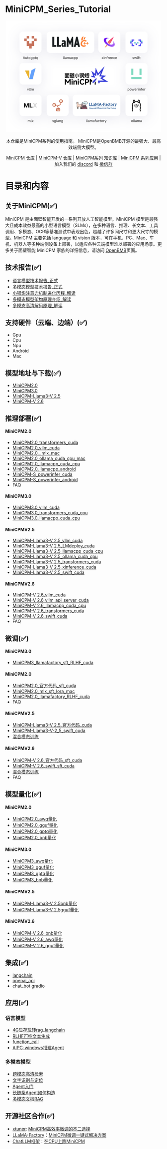 # MiniCPM_Series_Tutorial
<div align="center">
<img src="./asset/logo_and_other.png" width="500em" ></img> 

本仓库是MiniCPM系列的使用指南。 MiniCPM是OpenBMB开源的最强大、最高效端侧大模型。
</div>
<p align="center">
<a href="https://github.com/OpenBMB" target="_blank">MiniCPM 仓库</a> |
<a href="https://github.com/OpenBMB/MiniCPM-V/" target="_blank">MiniCPM-V 仓库</a> |
<a href="https://modelbest.feishu.cn/wiki/D2tFw8Pcsi5CIzkaHNacLK64npg" target="_blank">MiniCPM系列 知识库</a> |
<a href="https://github.com/LDLINGLINGLING/MiniCPM_Series_Tutorial/blob/main/README_application.md" target="_blank">MiniCPM 系列应用</a> |
加入我们的 <a href="https://discord.gg/3cGQn9b3YM" target="_blank">discord</a> 和 <a href="https://github.com/OpenBMB/MiniCPM/blob/main/assets/wechat.jpg" target="_blank">微信群</a>
 
</p>

# 目录和内容
## 关于MiniCPM(✅)
MiniCPM 是由面壁智能开发的一系列开放人工智能模型。MiniCPM 模型是最强大且成本效益最高的小型语言模型（SLMs），在多种语言、推理、长文本、工具调用、多模态、OCR等基准测试中表现出色，超越了许多同尺寸和更大尺寸的模型。MiniCPM 主要包括 language 和 vision 版本，可在手机、PC、Mac、车机、机器人等多种端侧设备上部署，以适应各种云端模型难以部署的应用场景。更多关于面壁智能 MiniCPM 家族的详细信息，请访问 [OpenBMB](https://github.com/OpenBMB)页面。

## 技术报告(✅)
- [语言模型技术报告_正式](https://openbmb.vercel.app/?category=Chinese+Blog)
- [多模态模型技术报告_正式](https://arxiv.org/abs/2408.01800)
- [小钢炮注意力机制进化历程_解读](https://modelbest.feishu.cn/docx/JwBMdtwQ2orB5KxxS94cdydenWf?from=from_copylink)
- [多模态模型架构原理介绍_解读](https://modelbest.feishu.cn/wiki/X15nwGzqpioxlikbi2RcXDpJnjd?from=from_copylink)
- [多模态高清解码原理_解读](https://modelbest.feishu.cn/wiki/L0ajwm8VAiiPY6kDZfJce3B7nRg?from=from_copylink)
## 支持硬件（云端、边端）(✅)
- Gpu
- Cpu
- Npu
- Android
- Mac
## 模型地址与下载(✅)
- [MiniCPM2.0](https://huggingface.co/openbmb/MiniCPM-2B-sft-bf16)
- [MiniCPM3.0](https://huggingface.co/openbmb/MiniCPM3-4B)
- [MiniCPM-Llama3-V 2.5](https://huggingface.co/openbmb/MiniCPM-Llama3-V-2_5)
- [MiniCPM-V 2.6](https://huggingface.co/openbmb/MiniCPM-V-2_6)
## 推理部署(✅)
#### MiniCPM2.0
-  [MiniCPM2.0_transformers_cuda](./md/inference/minicpm2.0/transformers.md)
-  [MiniCPM2.0_vllm_cuda](./md/inference/minicpm2.0/vllm.md)
-  [MiniCPM2.0__mlx_mac](./md/inference/minicpm2.0/mlx.md)
-  [MiniCPM2.0_ollama_cuda_cpu_mac](./md/inference/minicpm2.0/ollama.md)
-  [MiniCPM2.0_llamacpp_cuda_cpu](./md/inference/minicpm2.0/llama.cpp_pc.md)
-  [MiniCPM2.0_llamacpp_android](./md/inference/minicpm2.0/llama.cpp_android.md)
-  [MiniCPM-S_powerinfer_cuda](./md/inference/minicpm2.0/powerinfer_pc.md)
-  [MiniCPM-S_powerinfer_android](./md/inference/minicpm2.0/powerinfer_android.md)
-  FAQ
#### MiniCPM3.0
-  [MiniCPM3.0_vllm_cuda](./md/inference/minicpm3.0/vllm.md)
-  [MiniCPM3.0_transformers_cuda_cpu](./md/inference/minicpm3.0/transformers.md)
-  [MiniCPM3.0_llamacpp_cuda_cpu](./md/inference/minicpm3.0/llamcpp.md)
#### MiniCPMV2.5
- [MiniCPM-Llama3-V 2.5_vllm_cuda](./md/inference/minicpmv2.5/vllm.md)
- [MiniCPM-Llama3-V 2.5_LMdeploy_cuda](./md/inference/minicpmv2.5/LMdeploy.md)
- [MiniCPM-Llama3-V 2.5_llamacpp_cuda_cpu](./md/inference/minicpmv2.5/llamacpp_pc.md)
- [MiniCPM-Llama3-V 2.5_ollama_cuda_cpu](./md/inference/minicpmv2.5/ollama.md)
- [MiniCPM-Llama3-V 2.5_transformers_cuda](./md/inference/minicpmv2.5/transformers_multi_gpu.md)
- [MiniCPM-Llama3-V 2.5_xinference_cuda](./md/inference/minicpmv2.5/xinference.md)
- [MiniCPM-Llama3-V 2.5_swift_cuda](./md/inference/minicpmv2.5/swift_python.md)
#### MiniCPMV2.6
- [MiniCPM-V 2.6_vllm_cuda](./md/inference/minicpmv2.6/vllm.md)
- [MiniCPM-V 2.6_vllm_api_server_cuda](./md/inference/minicpmv2.6/vllm_api_server.md)
- [MiniCPM-V 2.6_llamacpp_cuda_cpu](./md/inference/minicpmv2.6/llamacpp.md)
- [MiniCPM-V 2.6_transformers_cuda](./md/inference/minicpmv2.6/transformers_mult_gpu.md)
- [MiniCPM-V 2.6_swift_cuda](https://github.com/modelscope/ms-swift/issues/1613)
- FAQ
## 微调(✅)
#### MiniCPM3.0
- [MiniCPM3_llamafactory_sft_RLHF_cuda](./md/finetune/minicpm3.0/llama_factory.md)
#### MiniCPM2.0
- [MiniCPM2.0_官方代码_sft_cuda](./md/finetune/minicpm2.0/sft.md)
- [MiniCPM2.0_mlx_sft_lora_mac](./md/finetune/minicpm2.0/mlx_sft.md)
- [MiniCPM2.0_llamafactory_RLHF_cuda](./md/finetune/minicpm2.0/llama_factory.md)
- FAQ

#### MiniCPMV2.5
- [MiniCPM-Llama3-V 2.5_官方代码_cuda](./md/finetune/minicpmv2.5/sft.md)
- [MiniCPM-Llama3-V-2_5_swift_cuda](./md/finetune/minicpmv2.5/swift.md)
- [混合模态训练](https://modelbest.feishu.cn/wiki/Y1NbwYijHiuiqvkSf0jcUOvFnTe?from=from_copylink)
#### MiniCPMV2.6
- [MiniCPM-V 2.6_官方代码_sft_cuda](./md/finetune/minicpmv2.6/sft.md)
- [MiniCPM-V 2.6_swift_sft_cuda](https://github.com/modelscope/ms-swift/issues/1613)
- [混合模态训练](https://modelbest.feishu.cn/wiki/As5Ow99z3i4hrCkooRIcz79Zn2f?from=from_copylink) 
- FAQ
## 模型量化(✅)
#### MiniCPM2.0
- [MiniCPM2.0_awq量化](./md/quantize/minicpm2.0/awq.md)
- [MiniCPM2.0_gguf量化](./md/inference/minicpm2.0/llama.cpp_pc.md)
- [MiniCPM2.0_gptq量化](./md/quantize/minicpm2.0/gptq.md)
- [MiniCPM2.0_bnb量化](./md/quantize/minicpm2.0/bnb.md)
#### MiniCPM3.0
- [MiniCPM3_awq量化](./md/quantize/minicpm3.0/awq.md)
- [MiniCPM3_gguf量化](./md/inference/minicpm3.0/llamcpp.md)
- [MiniCPM3_gptq量化](./md/quantize/minicpm3.0/gptq.md)
- [MiniCPM3_bnb量化](./md/quantize/minicpm3.0/bnb.md)
#### MiniCPMV2.5
- [MiniCPM-Llama3-V 2.5bnb量化](./md/quantize/minicpmv2.5/bnb.md)
- [MiniCPM-Llama3-V 2.5gguf量化](./md/inference/minicpmv2.5/llamacpp_pc.md)
#### MiniCPMV2.6
- [MiniCPM-V 2.6_bnb量化](./md/quantize/minicpmv2.6/bnb.md)
- [MiniCPM-V 2.6_awq量化](./md/quantize/minicpmv2.6/awq.md)
- [MiniCPM-V 2.6_gguf量化](./md/inference/minicpmv2.6/llamacpp.md)
## 集成(✅)
- [langchain](./md/integrate/langchain.md)
- [openai_api](./md/integrate/opeai_api.md)
- chat_bot gradio
## 应用(✅)
### 语言模型
- [4G显存玩转rag_langchain](https://modelbest.feishu.cn/wiki/G5NlwYGGAiJWGmkCc4NcQ3sAnms?from=from_copylink) 
- [RLHF可控文本生成](https://modelbest.feishu.cn/wiki/ZEzGwgDgSi2Nk1kjAfFcrZn4nKd?from=from_copylink)
- [function_call](https://modelbest.feishu.cn/wiki/ARJtwko3gisbw5kdPiDcDIOvnGg?from=from_copylink)
- [AIPC-windows搭建Agent](https://modelbest.feishu.cn/wiki/N0tswVXEqipuSUkWc96comFXnnd?from=from_copylink)
### 多模态模型
- [跨模态高清检索](https://modelbest.feishu.cn/wiki/NdEjwo0hxilCIikN6RycOKp0nYf?from=from_copylink)
- [文字识别与定位](https://modelbest.feishu.cn/wiki/HLRiwNgKEic6cckGyGucFvxQnJw?from=from_copylink)
- [Agent入门](https://modelbest.feishu.cn/wiki/HKQdwbUUgiL0HNkSetjctaMcnrw?from=from_copylink)
- [长链条Agent如何构造](https://modelbest.feishu.cn/wiki/IgF0wRGJYizj4LkMyZvc7e2Inoe?from=from_copylink)
- [多模态文档RAG](https://modelbest.feishu.cn/wiki/NwhIwkJZYiHOPSkzwPUcq6hanif?from=from_copylink)

## 开源社区合作(✅)
- [xtuner](https://github.com/InternLM/xtuner): [MiniCPM高效率微调的不二选择](https://modelbest.feishu.cn/wiki/AIU3wbREcirOm9kkvd7cxujFnMb#AMdXdzz8qoadZhxU4EucELWznzd)
- [LLaMA-Factory](https://github.com/hiyouga/LLaMA-Factory.git)：[MiniCPM微调一键式解决方案](https://modelbest.feishu.cn/wiki/AIU3wbREcirOm9kkvd7cxujFnMb#BAWrdSjXuoFvX4xuIuzc8Amln5E)
- [ChatLLM框架](https://github.com/foldl/chatllm.cpp)：[在CPU上跑MiniCPM](https://huggingface.co/openbmb/MiniCPM-2B-dpo-bf16/discussions/2#65c59c4f27b8c11e43fc8796)

